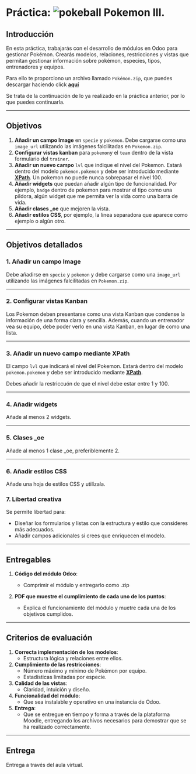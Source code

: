 # Práctica: ![pokeball](https://emojis.slackmojis.com/emojis/images/1660307710/60591/pokeball.gif?1660307710) Pokemon III.

## Introducción
En esta práctica, trabajarás con el desarrollo de módulos en Odoo para gestionar Pokémon. Crearás modelos, relaciones, restricciones y vistas que permitan gestionar información sobre pokémon, especies, tipos, entrenadores y equipos.

Para ello te proporciono un archivo llamado `Pokémon.zip`, que puedes descargar haciendo click [**aquí**](https://github.com/canarydev/SGE/raw/main/static/csv/Pokemon.zip)

Se trata de la continuación de lo ya realizado en la práctica anterior, por lo que puedes continuarla.

---

## Objetivos
1. **Añadir un campo Image** en `specie` y `pokemon`. Debe cargarse como una `image_url` utilizando las imágenes falcilitadas en `Pokemon.zip`.
2. **Configurar vistas kanban** para `pokemon`y el `team` dentro de la vista formulario del `trainer`.
3. **Añadir un nuevo campo** `lvl` que indique el nivel del Pokemon. Estará dentro del modelo `pokemon.pokemon` y debe ser introducido mediante [**XPath**](https://github.com/canarydev/SGE/blob/main/UT8/7.%20XPath.md). Un pokemon no puede nunca sobrepasar el nivel 100.
4. **Añadir widgets** que puedan añadir algún tipo de funcionalidad. Por ejemplo, `badge` dentro de pokemon para mostrar el tipo como una píldora, algún widget que me permita ver la vida como una barra de vida.
5. **Añadir clases _oe** que mejoren la vista.
6. **Añadir estilos CSS**, por ejemplo, la línea separadora que aparece como ejemplo o algún otro.

---

## Objetivos detallados

### 1. Añadir un campo Image

Debe añadirse en `specie` y `pokemon` y debe cargarse como una `image_url` utilizando las imágenes falcilitadas en `Pokemon.zip`.

---

### 2. Configurar vistas Kanban

Los Pokemon deben presentarse como una vista Kanban que condense la información de una forma clara y sencilla. Además, cuando un entrenador vea su equipo, debe poder verlo en una vista Kanban, en lugar de como una lista.

---

### 3. Añadir un nuevo campo mediante XPath

El campo `lvl` que indicará el nivel del Pokemon. Estará dentro del modelo `pokemon.pokemon` y debe ser introducido mediante [**XPath**](https://github.com/canarydev/SGE/blob/main/UT8/7.%20XPath.md).

Debes añadir la restriccuón de que el nivel debe estar entre 1 y 100.

---

### 4. Añadir widgets 

Añade al menos 2 widgets.

---

### 5. Clases _oe

Añade al menos 1 clase _oe, preferiblemente 2.

---
### 6. Añadir estilos CSS

Añade una hoja de estilos CSS y utilízala.


### 7. Libertad creativa

Se permite libertad para:
- Diseñar los formularios y listas con la estructura y estilo que consideres más adecuados.
- Añadir campos adicionales si crees que enriquecen el modelo.

---

## Entregables

1. **Código del módulo Odoo**:
   - Comprimir el módulo y entregarlo como .zip
     
2. **PDF que muestre el cumplimiento de cada uno de los puntos**:
   - Explica el funcionamiento del módulo y muetre cada una de los objetivos cumplidos.

---

## Criterios de evaluación

1. **Correcta implementación de los modelos**:
   - Estructura lógica y relaciones entre ellos.
2. **Cumplimiento de las restricciones**:
   - Número máximo y mínimo de Pokémon por equipo.
   - Estadísticas limitadas por especie.
3. **Calidad de las vistas**:
   - Claridad, intuición y diseño.
4. **Funcionalidad del módulo**:
   - Que sea instalable y operativo en una instancia de Odoo.
5. **Entrega**:
   - Que se entregue en tiempo y forma a través de la plataforma Moodle, entregando los archivos necesarios para demostrar que se ha realizado correctamente.

---

## Entrega
Entrega a través del aula virtual.
